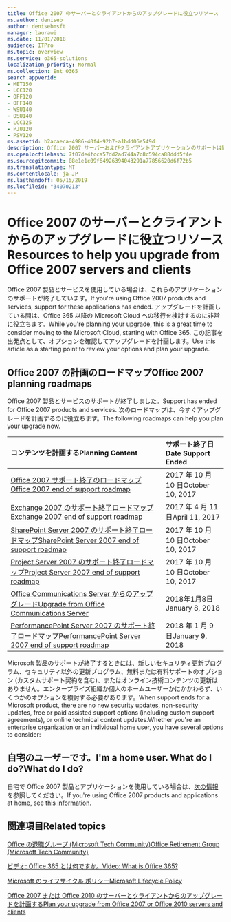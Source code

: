 ```yaml
---
title: Office 2007 のサーバーとクライアントからのアップグレードに役立つリソース
ms.author: deniseb
author: denisebmsft
manager: laurawi
ms.date: 11/01/2018
audience: ITPro
ms.topic: overview
ms.service: o365-solutions
localization_priority: Normal
ms.collection: Ent_O365
search.appverid:
- MET150
- LCC120
- OFF120
- OFF140
- WSU140
- OSU140
- LCC125
- PJU120
- PSV120
ms.assetid: b2acaeca-4986-40f4-92b7-a1bdd06e549d
description: Office 2007 サーバーおよびクライアントアプリケーションのサポートは間もなく終了し、カスタムサポート契約は利用できません。 今すぐアップグレードの計画を開始するには、この記事をご利用ください。
ms.openlocfilehash: 7f07de4fcca57dd2ad744a7c8c594ca88ddd5f4e
ms.sourcegitcommit: 08e1e1c09f64926394043291a77856620d6f72b5
ms.translationtype: MT
ms.contentlocale: ja-JP
ms.lasthandoff: 05/15/2019
ms.locfileid: "34070213"
---
```

# <a name="resources-to-help-you-upgrade-from-office-2007-servers-and-clients"></a><span data-ttu-id="8fb3c-104">Office 2007 のサーバーとクライアントからのアップグレードに役立つリソース</span><span class="sxs-lookup"><span data-stu-id="8fb3c-104">Resources to help you upgrade from Office 2007 servers and clients</span></span>

<span data-ttu-id="8fb3c-105">Office 2007 製品とサービスを使用している場合は、これらのアプリケーションのサポートが終了しています。</span><span class="sxs-lookup"><span data-stu-id="8fb3c-105">If you're using Office 2007 products and services, support for these applications has ended.</span></span> <span data-ttu-id="8fb3c-106">アップグレードを計画している間は、Office 365 以降の Microsoft Cloud への移行を検討するのに非常に役立ちます。</span><span class="sxs-lookup"><span data-stu-id="8fb3c-106">While you're planning your upgrade, this is a great time to consider moving to the Microsoft Cloud, starting with Office 365.</span></span> <span data-ttu-id="8fb3c-107">この記事を出発点として、オプションを確認してアップグレードを計画します。</span><span class="sxs-lookup"><span data-stu-id="8fb3c-107">Use this article as a starting point to review your options and plan your upgrade.</span></span>
      
## <a name="office-2007-planning-roadmaps"></a><span data-ttu-id="8fb3c-108">Office 2007 の計画のロードマップ</span><span class="sxs-lookup"><span data-stu-id="8fb3c-108">Office 2007 planning roadmaps</span></span>
  
<span data-ttu-id="8fb3c-109">Office 2007 製品とサービスのサポートが終了しました。</span><span class="sxs-lookup"><span data-stu-id="8fb3c-109">Support has ended for Office 2007 products and services.</span></span> <span data-ttu-id="8fb3c-110">次のロードマップは、今すぐアップグレードを計画するのに役立ちます。</span><span class="sxs-lookup"><span data-stu-id="8fb3c-110">The following roadmaps can help you plan your upgrade now.</span></span>

|<span data-ttu-id="8fb3c-111">**コンテンツを計画する**</span><span class="sxs-lookup"><span data-stu-id="8fb3c-111">**Planning Content**</span></span>|<span data-ttu-id="8fb3c-112">**サポート終了日**</span><span class="sxs-lookup"><span data-stu-id="8fb3c-112">**Date Support Ended**</span></span>|
|:-----|:-----|
|[<span data-ttu-id="8fb3c-113">Office 2007 サポート終了のロードマップ</span><span class="sxs-lookup"><span data-stu-id="8fb3c-113">Office 2007 end of support roadmap</span></span>](https://docs.microsoft.com/DeployOffice/office-2007-end-support-roadmap) <br/> |<span data-ttu-id="8fb3c-114">2017 年 10 月 10 日</span><span class="sxs-lookup"><span data-stu-id="8fb3c-114">October 10, 2017</span></span>  <br/> |
|[<span data-ttu-id="8fb3c-115">Exchange 2007 のサポート終了ロードマップ</span><span class="sxs-lookup"><span data-stu-id="8fb3c-115">Exchange 2007 end of support roadmap</span></span>](exchange-2007-end-of-support.md) <br/> |<span data-ttu-id="8fb3c-116">2017 年 4 月 11 日</span><span class="sxs-lookup"><span data-stu-id="8fb3c-116">April 11, 2017</span></span>  <br/> |
|[<span data-ttu-id="8fb3c-117">SharePoint Server 2007 のサポート終了ロードマップ</span><span class="sxs-lookup"><span data-stu-id="8fb3c-117">SharePoint Server 2007 end of support roadmap</span></span>](sharepoint-2007-end-of-support.md) <br/> |<span data-ttu-id="8fb3c-118">2017 年 10 月 10 日</span><span class="sxs-lookup"><span data-stu-id="8fb3c-118">October 10, 2017</span></span>  <br/> |
|[<span data-ttu-id="8fb3c-119">Project Server 2007 のサポート終了ロードマップ</span><span class="sxs-lookup"><span data-stu-id="8fb3c-119">Project Server 2007 end of support roadmap</span></span>](project-server-2007-end-of-support.md) <br/> |<span data-ttu-id="8fb3c-120">2017 年 10 月 10 日</span><span class="sxs-lookup"><span data-stu-id="8fb3c-120">October 10, 2017</span></span>  <br/> |
|[<span data-ttu-id="8fb3c-121">Office Communications Server からのアップグレード</span><span class="sxs-lookup"><span data-stu-id="8fb3c-121">Upgrade from Office Communications Server</span></span>](https://docs.microsoft.com/SkypeForBusiness/plan-your-deployment/upgrade) <br/> |<span data-ttu-id="8fb3c-122">2018年1月8日</span><span class="sxs-lookup"><span data-stu-id="8fb3c-122">January 8, 2018</span></span>  <br/> |
|[<span data-ttu-id="8fb3c-123">PerformancePoint Server 2007 のサポート終了ロードマップ</span><span class="sxs-lookup"><span data-stu-id="8fb3c-123">PerformancePoint Server 2007 end of support roadmap</span></span>](pps-2007-end-of-support.md) <br/> |<span data-ttu-id="8fb3c-124">2018 年 1 月 9 日</span><span class="sxs-lookup"><span data-stu-id="8fb3c-124">January 9, 2018</span></span>  <br/> |
   
<span data-ttu-id="8fb3c-125">Microsoft 製品のサポートが終了するときには、新しいセキュリティ更新プログラム、セキュリティ以外の更新プログラム、無料または有料サポートのオプション (カスタムサポート契約を含む)、またはオンライン技術コンテンツの更新はありません。エンタープライズ組織か個人のホームユーザーかにかかわらず、いくつかのオプションを検討する必要があります。</span><span class="sxs-lookup"><span data-stu-id="8fb3c-125">When support ends for a Microsoft product, there are no new security updates, non-security updates, free or paid assisted support options (including custom support agreements), or online technical content updates.Whether you're an enterprise organization or an individual home user, you have several options to consider:</span></span>

## <a name="im-a-home-user-what-do-i-do"></a><span data-ttu-id="8fb3c-126">自宅のユーザーです。</span><span class="sxs-lookup"><span data-stu-id="8fb3c-126">I'm a home user.</span></span> <span data-ttu-id="8fb3c-127">What do I do?</span><span class="sxs-lookup"><span data-stu-id="8fb3c-127">What do I do?</span></span>

<span data-ttu-id="8fb3c-128">自宅で Office 2007 製品とアプリケーションを使用している場合は、[次の情報](plan-upgrade-previous-versions-office.md#im-a-home-user-what-do-i-do)を参照してください。</span><span class="sxs-lookup"><span data-stu-id="8fb3c-128">If you're using Office 2007 products and applications at home, see [this information](plan-upgrade-previous-versions-office.md#im-a-home-user-what-do-i-do).</span></span>
     
## <a name="related-topics"></a><span data-ttu-id="8fb3c-129">関連項目</span><span class="sxs-lookup"><span data-stu-id="8fb3c-129">Related topics</span></span>

[<span data-ttu-id="8fb3c-130">Office の退職グループ (Microsoft Tech Community)</span><span class="sxs-lookup"><span data-stu-id="8fb3c-130">Office Retirement Group (Microsoft Tech Community)</span></span>](https://go.microsoft.com/fwlink/?linkid=842065)
  
[<span data-ttu-id="8fb3c-131">ビデオ: Office 365 とは何ですか。</span><span class="sxs-lookup"><span data-stu-id="8fb3c-131">Video: What is Office 365?</span></span>](https://support.office.com/article/847caf12-2589-452c-8aca-1c009797678b.aspx)
  
[<span data-ttu-id="8fb3c-132">Microsoft のライフサイクル ポリシー</span><span class="sxs-lookup"><span data-stu-id="8fb3c-132">Microsoft Lifecycle Policy</span></span>](https://go.microsoft.com/fwlink/?linkid=865200)

[<span data-ttu-id="8fb3c-133">Office 2007 または Office 2010 のサーバーとクライアントからのアップグレードを計画する</span><span class="sxs-lookup"><span data-stu-id="8fb3c-133">Plan your upgrade from Office 2007 or Office 2010 servers and clients</span></span>](plan-upgrade-previous-versions-office.md)
  

